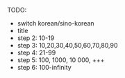 TODO:
- switch korean/sino-korean
- title
- step 2: 10-19
- step 3: 10,20,30,40,50,60,70,80,90
- step 4: 21-99
- step 5: 100, 1000, 10 000, +++
- step 6: 100-infinity